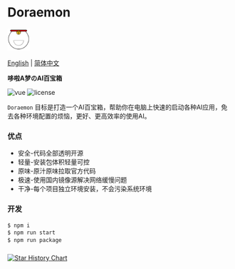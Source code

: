 # Doraemon

<img src="./assets/icon.png" style="width: 50px; height:50px; margin: 0" />

[English](https://github.com/Ewall1106/Doraemon/blob/main/README.en.md) | [简体中文](https://github.com/Ewall1106/Doraemon/blob/main/README.md)

**哆啦A梦のAI百宝箱**

<p>
  <a>
    <img src="https://img.shields.io/badge/version-1.0.0-brightgreen.svg" alt="vue">
  </a>
  <a>
    <img src="https://img.shields.io/github/license/mashape/apistatus.svg" alt="license">
  </a>
</p>

`Doraemon` 目标是打造一个AI百宝箱，帮助你在电脑上快速的启动各种AI应用，免去各种环境配置的烦恼，更好、更高效率的使用AI。

### 优点

- 安全-代码全部透明开源
- 轻量-安装包体积轻量可控
- 原味-原汁原味拉取官方代码
- 极速-使用国内镜像源解决网络缓慢问题
- 干净-每个项目独立环境安装，不会污染系统环境

### 开发

```bash
$ npm i
$ npm run start
$ npm run package
```

### 

<a href="https://star-history.com/#Ewall1106/Doraemon&Date">
  <picture>
    <source media="(prefers-color-scheme: dark)" srcset="https://api.star-history.com/svg?repos=Ewall1106/Doraemon&type=Date&theme=dark" />
    <source media="(prefers-color-scheme: light)" srcset="https://api.star-history.com/svg?repos=Ewall1106/Doraemon&type=Date" />
    <img alt="Star History Chart" src="https://api.star-history.com/svg?repos=Ewall1106/Doraemon&type=Date" />
  </picture>
</a>
